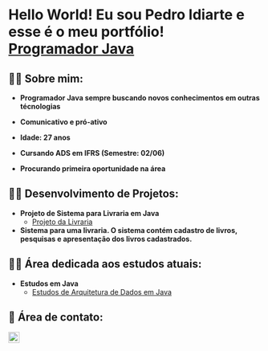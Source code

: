 <h1>Hello World! Eu sou Pedro Idiarte e esse é o meu portfólio!<br/> <a href="https://github.com/pedro-idiarte">Programador Java</a>

<h2>👨‍💻 Sobre mim:</h2>

- <b>Programador Java sempre buscando novos conhecimentos em outras técnologias</b>

- <b>Comunicativo e pró-ativo</b>

- <b>Idade: 27 anos</b>

- <b>Cursando ADS em IFRS (Semestre: 02/06)</b>

- <b>Procurando primeira oportunidade na área</b>



<h2>👨‍💻 Desenvolvimento de Projetos:</h2>

- <b>Projeto de Sistema para Livraria em Java</b>
  - [Projeto da Livraria](https://github.com/pedro-idiarte/Projeto-Livraria)
- <b>Sistema para uma livraria. O sistema contém cadastro de livros, pesquisas e apresentação dos livros cadastrados.</b>


<h2>👨‍💻 Área dedicada aos estudos atuais:</h2>

- <b>Estudos em Java</b>
  - [Estudos de Arquitetura de Dados em Java](https://github.com/pedro-idiarte/estrutura-dados)


<h2> 🤳 Área de contato:</h2>


[<img align="left" alt="JoshMadakor | LinkedIn" width="22px" src="https://cdn.jsdelivr.net/npm/simple-icons@v3/icons/linkedin.svg" />][linkedin]

[linkedin]: https://www.linkedin.com/in/pedro-idiarte-a1651118a/

<!--

Here are some ideas to get you started:

- 🔭 I’m currently working on ...
- 🌱 I’m currently learning ...
- 👯 I’m looking to collaborate on ...
- 🤔 I’m looking for help with ...
- 💬 Ask me about ...
- 📫 How to reach me: ...
- 😄 Pronouns: ...
- ⚡ Fun fact: ...
-->
